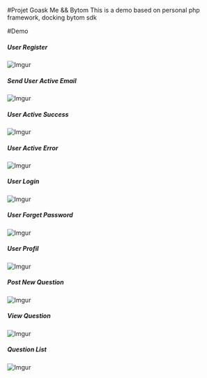 #Projet Goask Me && Bytom
This is a demo based on personal php framework, docking bytom sdk

#Demo
##### User Register
![Imgur](https://imgur.com/i9kjPxA.png)

##### Send User Active Email
![Imgur](https://imgur.com/kgFy5M5.png)

##### User Active Success
![Imgur](https://imgur.com/fi2Ca7X.png)

##### User Active Error
![Imgur](https://imgur.com/Sn4lCL8.png)

##### User Login
![Imgur](https://imgur.com/2sVnq9a.png)

##### User Forget Password
![Imgur](https://imgur.com/OwKMe1N.png)

##### User Profil
![Imgur](https://imgur.com/GVfAqdO.png)

##### Post New Question
![Imgur](https://imgur.com/TU35R6b.png)

##### View Question
![Imgur](https://imgur.com/Qc8QkoK.png)

##### Question List
![Imgur](https://imgur.com/59O9JBq.png)



